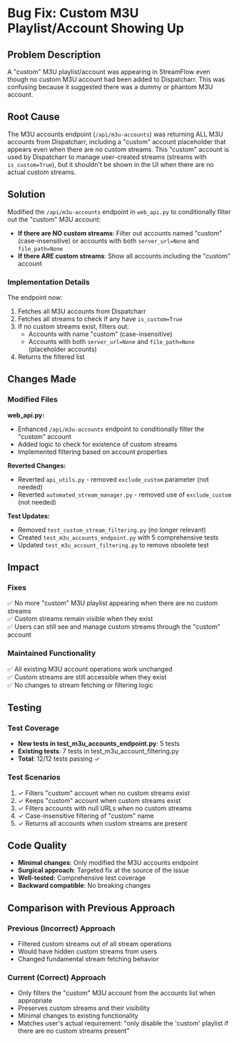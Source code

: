 # Bug Fix: Custom M3U Playlist/Account Showing Up

## Problem Description
A "custom" M3U playlist/account was appearing in StreamFlow even though no custom M3U account had been added to Dispatcharr. This was confusing because it suggested there was a dummy or phantom M3U account.

## Root Cause
The M3U accounts endpoint (`/api/m3u-accounts`) was returning ALL M3U accounts from Dispatcharr, including a "custom" account placeholder that appears even when there are no custom streams. This "custom" account is used by Dispatcharr to manage user-created streams (streams with `is_custom=True`), but it shouldn't be shown in the UI when there are no actual custom streams.

## Solution
Modified the `/api/m3u-accounts` endpoint in `web_api.py` to conditionally filter out the "custom" M3U account:

- **If there are NO custom streams**: Filter out accounts named "custom" (case-insensitive) or accounts with both `server_url=None` and `file_path=None`
- **If there ARE custom streams**: Show all accounts including the "custom" account

### Implementation Details

The endpoint now:
1. Fetches all M3U accounts from Dispatcharr
2. Fetches all streams to check if any have `is_custom=True`
3. If no custom streams exist, filters out:
   - Accounts with name "custom" (case-insensitive)
   - Accounts with both `server_url=None` and `file_path=None` (placeholder accounts)
4. Returns the filtered list

## Changes Made

### Modified Files

**web_api.py:**
- Enhanced `/api/m3u-accounts` endpoint to conditionally filter the "custom" account
- Added logic to check for existence of custom streams
- Implemented filtering based on account properties

**Reverted Changes:**
- Reverted `api_utils.py` - removed `exclude_custom` parameter (not needed)
- Reverted `automated_stream_manager.py` - removed use of `exclude_custom` (not needed)

**Test Updates:**
- Removed `test_custom_stream_filtering.py` (no longer relevant)
- Created `test_m3u_accounts_endpoint.py` with 5 comprehensive tests
- Updated `test_m3u_account_filtering.py` to remove obsolete test

## Impact

### Fixes
✅ No more "custom" M3U playlist appearing when there are no custom streams  
✅ Custom streams remain visible when they exist  
✅ Users can still see and manage custom streams through the "custom" account  

### Maintained Functionality
✅ All existing M3U account operations work unchanged  
✅ Custom streams are still accessible when they exist  
✅ No changes to stream fetching or filtering logic  

## Testing

### Test Coverage
- **New tests in test_m3u_accounts_endpoint.py**: 5 tests
- **Existing tests**: 7 tests in test_m3u_account_filtering.py
- **Total**: 12/12 tests passing ✓

### Test Scenarios
1. ✓ Filters "custom" account when no custom streams exist
2. ✓ Keeps "custom" account when custom streams exist
3. ✓ Filters accounts with null URLs when no custom streams
4. ✓ Case-insensitive filtering of "custom" name
5. ✓ Returns all accounts when custom streams are present

## Code Quality

- **Minimal changes**: Only modified the M3U accounts endpoint
- **Surgical approach**: Targeted fix at the source of the issue
- **Well-tested**: Comprehensive test coverage
- **Backward compatible**: No breaking changes

## Comparison with Previous Approach

### Previous (Incorrect) Approach
- Filtered custom streams out of all stream operations
- Would have hidden custom streams from users
- Changed fundamental stream fetching behavior

### Current (Correct) Approach
- Only filters the "custom" M3U account from the accounts list when appropriate
- Preserves custom streams and their visibility
- Minimal changes to existing functionality
- Matches user's actual requirement: "only disable the 'custom' playlist if there are no custom streams present"
